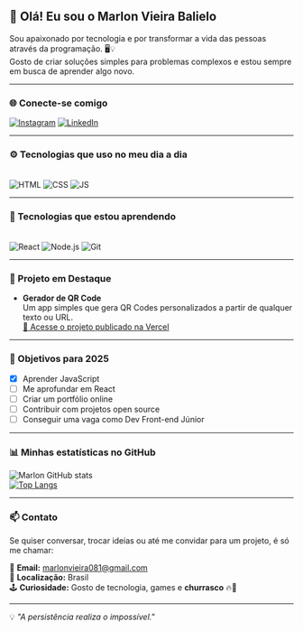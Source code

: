 ## 👋 Olá! Eu sou o Marlon Vieira Balielo

Sou apaixonado por tecnologia e por transformar a vida das pessoas através da programação. 🖥️💡  
Gosto de criar soluções simples para problemas complexos e estou sempre em busca de aprender algo novo.

---

### 🌐 Conecte-se comigo

[![Instagram](https://img.shields.io/badge/Instagram-E4405F?style=for-the-badge&logo=instagram&logoColor=white)](https://www.instagram.com/marlon_balielo/)
[![LinkedIn](https://img.shields.io/badge/LinkedIn-0077B5?style=for-the-badge&logo=linkedin&logoColor=white)](https://www.linkedin.com/in/marlon-balielo-384710170/)

---

### ⚙️ Tecnologias que uso no meu dia a dia

<div style="display: inline_block"><br>
  <img align="center" alt="HTML" src="https://img.shields.io/badge/HTML5-E34F26?style=for-the-badge&logo=html5&logoColor=white"/>
  <img align="center" alt="CSS" src="https://img.shields.io/badge/CSS3-1572B6?style=for-the-badge&logo=css3&logoColor=white"/>
  <img align="center" alt="JS" src="https://img.shields.io/badge/JavaScript-F7DF1E?style=for-the-badge&logo=javascript&logoColor=black"/>
</div>

---

### 🚧 Tecnologias que estou aprendendo

<div style="display: inline_block"><br>
  <img align="center" alt="React" src="https://img.shields.io/badge/React-20232A?style=for-the-badge&logo=react&logoColor=61DAFB"/>
  <img align="center" alt="Node.js" src="https://img.shields.io/badge/Node.js-339933?style=for-the-badge&logo=nodedotjs&logoColor=white"/>
  <img align="center" alt="Git" src="https://img.shields.io/badge/Git-F05032?style=for-the-badge&logo=git&logoColor=white"/>
</div>

---

### 🔳 Projeto em Destaque

- **Gerador de QR Code**  
  Um app simples que gera QR Codes personalizados a partir de qualquer texto ou URL.  
  [🚀 Acesse o projeto publicado na Vercel](https://vercel.com/marlon-balielos-projects/qrcode)

---

### 🎯 Objetivos para 2025

- [x] Aprender JavaScript
- [ ] Me aprofundar em React
- [ ] Criar um portfólio online
- [ ] Contribuir com projetos open source
- [ ] Conseguir uma vaga como Dev Front-end Júnior

---

### 📊 Minhas estatísticas no GitHub

![Marlon GitHub stats](https://github-readme-stats.vercel.app/api?username=MarlonVieiraBalielo&show_icons=true&theme=tokyonight&count_private=true)  
[![Top Langs](https://github-readme-stats.vercel.app/api/top-langs/?username=MarlonVieiraBalielo&layout=compact&theme=tokyonight)](https://github.com/anuraghazra/github-readme-stats)

---

### 📫 Contato

Se quiser conversar, trocar ideias ou até me convidar para um projeto, é só me chamar:

📧 **Email:** marlonvieira081@gmail.com  
📍 **Localização:** Brasil  
🕹️ **Curiosidade:** Gosto de tecnologia, games e **churrasco** 🔥🥩

---

💡 _"A persistência realiza o impossível."_
